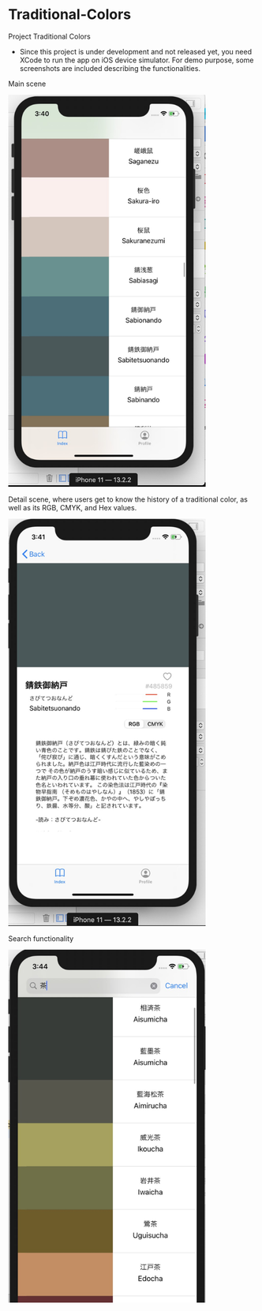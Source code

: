 # Traditional-Colors

Project Traditional Colors

* Since this project is under development and not released yet, you need XCode to run the app on iOS device simulator.
  For demo purpose, some screenshots are included describing the functionalities.
  

Main scene

<img src="demo%20images/app%20demo%20main%20view.jpg?raw=true" width="400">



Detail scene, where users get to know the history of a traditional color, as well as its RGB, CMYK, and Hex values.

<img src="demo%20images/app%20demo%20detail%20view.jpg?raw=true" width="400">


Search functionality

<img src="demo%20images/app%20demo%20search%20function.jpg?raw=true" width="400">
